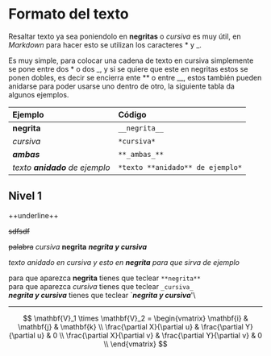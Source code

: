 # Formato del texto

Resaltar texto ya sea poniendolo en **negritas** o _cursiva_ es muy útil, en _Markdown_ para hacer esto se utilizan los caracteres \* y \_.

Es muy simple, para colocar una cadena de texto en cursiva simplemente se pone entre dos \* o dos \_, y si se quiere que este en negritas estos se ponen dobles, es decir se encierra ente \*\* o entre \_\_, estos también pueden anidarse para poder usarse uno dentro de otro, la siguiente tabla da algunos ejemplos.

| Ejemplo                        | Código                           |
| :----------------------------- | :------------------------------- |
| **negrita**                    | `__negrita__`                    |
| _cursiva_                      | `*cursiva*`                      |
| **_ambas_**                    | `**_ambas_**`                    |
| _texto **anidado** de ejemplo_ | `*texto **anidado** de ejemplo*` |

## Nivel 1

++underline++

~~sdfsdf~~

~~palabra~~
_cursiva_ **negrita** **_negrita y cursiva_**

_texto anidado en
cursiva y esto en **negrita** para que sirva de ejemplo_

para que aparezca **negrita** tienes que teclear `**negrita**`\
para que aparezca _cursiva_ tienes que teclear `_cursiva_`\
**_negrita y cursiva_** tienes que teclear `**_negrita y cursiva_**'\

---

$$
\mathbf{V}_1 \times \mathbf{V}_2 =  \begin{vmatrix}
\mathbf{i} & \mathbf{j} & \mathbf{k} \\
\frac{\partial X}{\partial u} &  \frac{\partial Y}{\partial u} & 0 \\
\frac{\partial X}{\partial v} &  \frac{\partial Y}{\partial v} & 0 \\
\end{vmatrix}
$$
